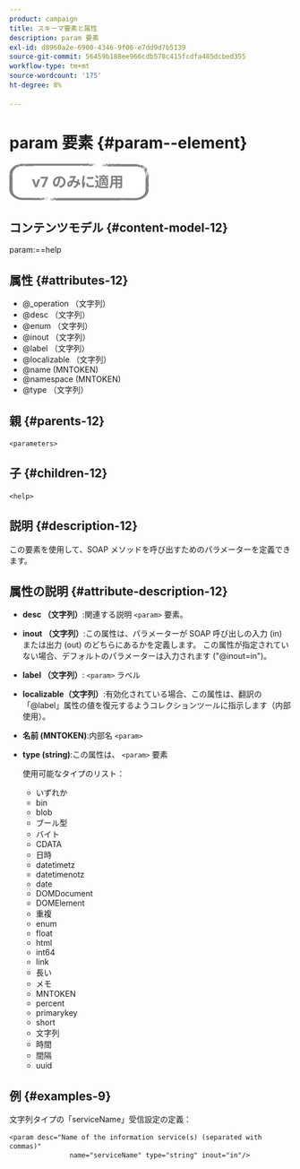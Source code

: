 ```yaml
---
product: campaign
title: スキーマ要素と属性
description: param 要素
exl-id: d8960a2e-6900-4346-9f06-e7dd9d7b5139
source-git-commit: 56459b188ee966cdb578c415fcdfa485dcbed355
workflow-type: tm+mt
source-wordcount: '175'
ht-degree: 8%

---
```


# param 要素 {#param--element}

![](../../../assets/v7-only.svg)

## コンテンツモデル {#content-model-12}

param:==help

## 属性 {#attributes-12}

* @_operation （文字列）
* @desc （文字列）
* @enum （文字列）
* @inout （文字列）
* @label （文字列）
* @localizable （文字列）
* @name (MNTOKEN)
* @namespace (MNTOKEN)
* @type （文字列）

## 親 {#parents-12}

`<parameters>`

## 子 {#children-12}

`<help>`

## 説明 {#description-12}

この要素を使用して、SOAP メソッドを呼び出すためのパラメーターを定義できます。

## 属性の説明 {#attribute-description-12}

* **desc （文字列）**:関連する説明 `<param>` 要素。
* **inout （文字列）**:この属性は、パラメーターが SOAP 呼び出しの入力 (in) または出力 (out) のどちらにあるかを定義します。 この属性が指定されていない場合、デフォルトのパラメーターは入力されます (&quot;@inout=in&quot;)。
* **label （文字列）**: `<param>` ラベル
* **localizable（文字列）**:有効化されている場合、この属性は、翻訳の「@label」属性の値を復元するようコレクションツールに指示します（内部使用）。
* **名前 (MNTOKEN)**:内部名 `<param>`
* **type (string)**:この属性は、 `<param>` 要素

   使用可能なタイプのリスト：

   * いずれか
   * bin
   * blob
   * ブール型
   * バイト
   * CDATA
   * 日時
   * datetimetz
   * datetimenotz
   * date
   * DOMDocument
   * DOMElement
   * 重複
   * enum
   * float
   * html
   * int64
   * link
   * 長い
   * メモ
   * MNTOKEN
   * percent
   * primarykey
   * short
   * 文字列
   * 時間
   * 間隔
   * uuid

## 例 {#examples-9}

文字列タイプの「serviceName」受信設定の定義：

```
<param desc="Name of the information service(s) (separated with commas)"
               name="serviceName" type="string" inout="in"/>
```
